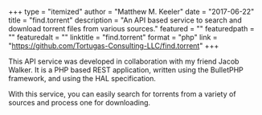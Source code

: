 +++
type = "itemized"
author = "Matthew M. Keeler"
date = "2017-06-22"
title = "find.torrent"
description = "An API based service to search and download torrent files from various sources."
featured = ""
featuredpath = ""
featuredalt = ""
linktitle = "find.torrent"
format = "php"
link = "https://github.com/Tortugas-Consulting-LLC/find.torrent"
+++

This API service was developed in collaboration with my friend Jacob Walker. It
is a PHP based REST application, written using the BulletPHP framework, and
using the HAL specification.

With this service, you can easily search for torrents from a variety of sources
and process one for downloading.
